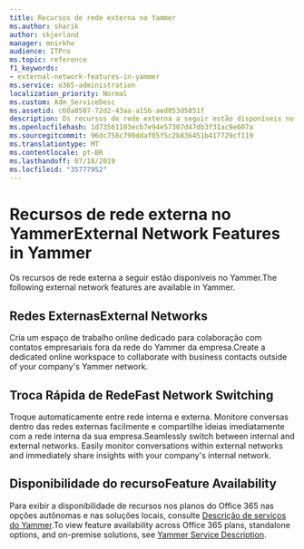 ```yaml
---
title: Recursos de rede externa no Yammer
ms.author: sharik
author: skjerland
manager: mnirkhe
audience: ITPro
ms.topic: reference
f1_keywords:
- external-network-features-in-yammer
ms.service: o365-administration
localization_priority: Normal
ms.custom: Adm_ServiceDesc
ms.assetid: c60a8507-72d2-43aa-a15b-aed053d5851f
description: Os recursos de rede externa a seguir estão disponíveis no Yammer.
ms.openlocfilehash: 1d73561103ecb7e94e57307d47db3f31ac9e607a
ms.sourcegitcommit: 96dc758c790ddaf05f5c2b836451b417729cf119
ms.translationtype: MT
ms.contentlocale: pt-BR
ms.lasthandoff: 07/18/2019
ms.locfileid: "35777952"
---
```

# <a name="external-network-features-in-yammer"></a><span data-ttu-id="77bd4-103">Recursos de rede externa no Yammer</span><span class="sxs-lookup"><span data-stu-id="77bd4-103">External Network Features in Yammer</span></span>

<span data-ttu-id="77bd4-104">Os recursos de rede externa a seguir estão disponíveis no Yammer.</span><span class="sxs-lookup"><span data-stu-id="77bd4-104">The following external network features are available in Yammer.</span></span>
  
## <a name="external-networks"></a><span data-ttu-id="77bd4-105">Redes Externas</span><span class="sxs-lookup"><span data-stu-id="77bd4-105">External Networks</span></span>
<span data-ttu-id="77bd4-106"><a name="bkmk_ExternalNetworks"> </a></span><span class="sxs-lookup"><span data-stu-id="77bd4-106"></span></span>

<span data-ttu-id="77bd4-107">Cria um espaço de trabalho online dedicado para colaboração com contatos empresariais fora da rede do Yammer da empresa.</span><span class="sxs-lookup"><span data-stu-id="77bd4-107">Create a dedicated online workspace to collaborate with business contacts outside of your company's Yammer network.</span></span>
  
## <a name="fast-network-switching"></a><span data-ttu-id="77bd4-108">Troca Rápida de Rede</span><span class="sxs-lookup"><span data-stu-id="77bd4-108">Fast Network Switching</span></span>
<span data-ttu-id="77bd4-109"><a name="bkmk_FastNetworkSwitching"> </a></span><span class="sxs-lookup"><span data-stu-id="77bd4-109"></span></span>

<span data-ttu-id="77bd4-p101">Troque automaticamente entre rede interna e externa. Monitore conversas dentro das redes externas facilmente e compartilhe ideias imediatamente com a rede interna da sua empresa.</span><span class="sxs-lookup"><span data-stu-id="77bd4-p101">Seamlessly switch between internal and external networks. Easily monitor conversations within external networks and immediately share insights with your company's internal network.</span></span>
  
## <a name="feature-availability"></a><span data-ttu-id="77bd4-112">Disponibilidade do recurso</span><span class="sxs-lookup"><span data-stu-id="77bd4-112">Feature Availability</span></span>
<span data-ttu-id="77bd4-113"><a name="bkmk_FastNetworkSwitching"> </a></span><span class="sxs-lookup"><span data-stu-id="77bd4-113"></span></span>

<span data-ttu-id="77bd4-114">Para exibir a disponibilidade de recursos nos planos do Office 365 nas opções autônomas e nas soluções locais, consulte [Descrição de serviços do Yammer](yammer-service-description.md).</span><span class="sxs-lookup"><span data-stu-id="77bd4-114">To view feature availability across Office 365 plans, standalone options, and on-premise solutions, see [Yammer Service Description](yammer-service-description.md).</span></span>